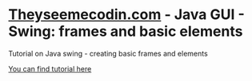 <a href="http://theyseemecodin.com">Theyseemecodin.com</a> - Java GUI - Swing: frames and basic elements
==========================

Tutorial on Java swing - creating basic frames and elements

[You can find tutorial here](http://theyseemecodin.com/2012/11/java-swing-and-basic-elements/)